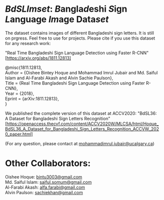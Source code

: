 # *BdSLImset*: *B*angla*d*eshi *S*ign *L*anguage *Im*age Data*set*
The dataset contains images of different Bangladeshi sign letters. It is still on prgress. Feel free to use for projects.
Please cite if you use this dataset for any research work:

"Real Time Bangladeshi Sign Language Detection using Faster R-CNN"
[https://arxiv.org/abs/1811.12813]

@misc{1811.12813,  
Author = {Oishee Bintey Hoque and Mohammad Imrul Jubair and Md. Saiful Islam and Al-Farabi Akash and Alvin Sachie Paulson},  
Title = {Real Time Bangladeshi Sign Language Detection using Faster R-CNN},  
Year = {2018},  
Eprint = {arXiv:1811.12813},  
}

We published the complete version of this dataset at ACCV2020:
"BdSL36: A Dataset for Bangladeshi Sign Letters Recognition"
[https://openaccess.thecvf.com/content/ACCV2020W/MLCSA/html/Hoque_BdSL36_A_Dataset_for_Bangladeshi_Sign_Letters_Recognition_ACCVW_2020_paper.html]

(For any question, please contact at mohammadimrul.jubair@ucalgary.ca)

# Other Collaborators:
Oishee Hoque: bintu3003@gmail.com  
Md. Saiful	Islam:	saiful.somum@gmail.com  
Al-Farabi	Akash:	alfa.farabi@gmail.com  
Alvin	Paulson:	sachiekhan@gmail.com

